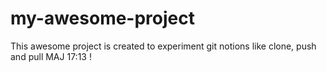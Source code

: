 # my-awesome-project
This awesome project is created to experiment git notions like clone, push and pull
MAJ 17:13 !
